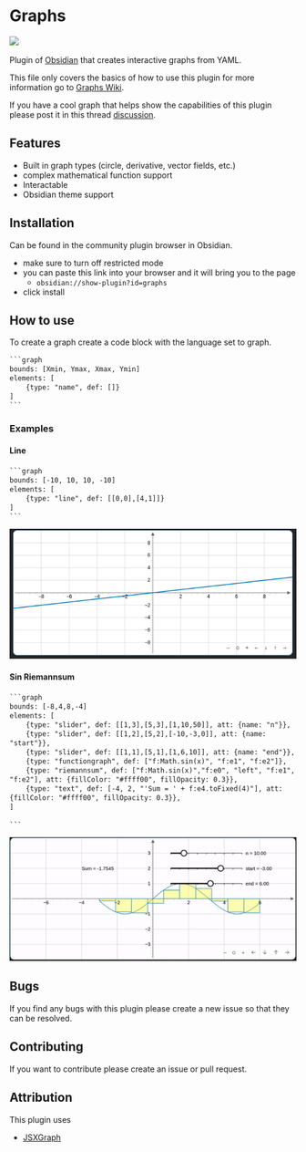 # Graphs 
[![](https://img.shields.io/static/v1?label=Sponsor&message=%E2%9D%A4&logo=GitHub&color=%23fe8e86)](https://github.com/sponsors/DylanHojnoski)

Plugin of [Obsidian](https://obsidian.md/) that creates interactive graphs from YAML.

This file only covers the basics of how to use this plugin for more information go to [Graphs Wiki](https://github.com/DylanHojnoski/obsidian-graphs/wiki).

If you have a cool graph that helps show the capabilities of this plugin please post it in this thread [discussion](https://github.com/DylanHojnoski/obsidian-graphs/discussions/15).

## Features

* Built in graph types (circle, derivative, vector fields, etc.)
* complex mathematical function support
* Interactable
* Obsidian theme support

## Installation

Can be found in the community plugin browser in Obsidian.
* make sure to turn off restricted mode
* you can paste this link into your browser and it will bring you to the page
	* `obsidian://show-plugin?id=graphs`
 *  click install

## How to use 

To create a graph create a code block with the language set to graph.

````
```graph
bounds: [Xmin, Ymax, Xmax, Ymin]
elements: [
	{type: "name", def: []}
]
```
````

### Examples

#### Line

````
```graph
bounds: [-10, 10, 10, -10]
elements: [
	{type: "line", def: [[0,0],[4,1]]}
]
```
````

![Graph with line](./images/line.png)

#### Sin Riemannsum

````
```graph
bounds: [-8,4,8,-4]
elements: [
	{type: "slider", def: [[1,3],[5,3],[1,10,50]], att: {name: "n"}},
	{type: "slider", def: [[1,2],[5,2],[-10,-3,0]], att: {name: "start"}},
	{type: "slider", def: [[1,1],[5,1],[1,6,10]], att: {name: "end"}},
	{type: "functiongraph", def: ["f:Math.sin(x)", "f:e1", "f:e2"]},
	{type: "riemannsum", def: ["f:Math.sin(x)","f:e0", "left", "f:e1", "f:e2"], att: {fillColor: "#ffff00", fillOpacity: 0.3}},
	{type: "text", def: [-4, 2, "'Sum = ' + f:e4.toFixed(4)"], att: {fillColor: "#ffff00", fillOpacity: 0.3}},
]

```
````

![Sin Riemannsm](./images/sinRiemannsum.gif)

## Bugs

If you find any bugs with this plugin please create a new issue so that they can be resolved.

##  Contributing

If you want to contribute please create an issue or pull request.

## Attribution

This plugin uses 

- [JSXGraph](https://jsxgraph.org/wp/index.html)


